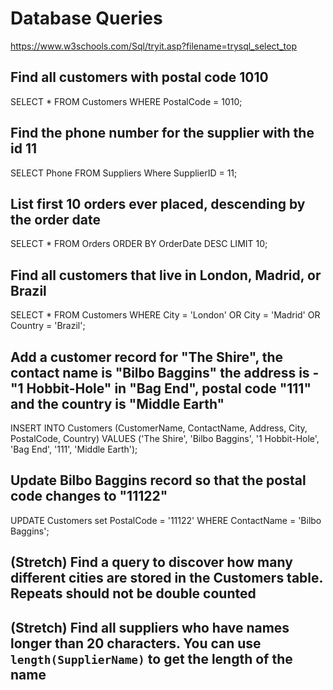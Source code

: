 # Database Queries

https://www.w3schools.com/Sql/tryit.asp?filename=trysql_select_top

## Find all customers with postal code 1010

SELECT * FROM Customers
WHERE PostalCode = 1010;


## Find the phone number for the supplier with the id 11

SELECT Phone FROM Suppliers
Where SupplierID = 11;

## List first 10 orders ever placed, descending by the order date

SELECT * FROM Orders
ORDER BY OrderDate DESC
LIMIT 10;

## Find all customers that live in London, Madrid, or Brazil

SELECT * FROM Customers
WHERE City = 'London' OR City = 'Madrid' OR Country = 'Brazil';


## Add a customer record for "The Shire", the contact name is "Bilbo Baggins" the address is -"1 Hobbit-Hole" in "Bag End", postal code "111" and the country is "Middle Earth"

INSERT INTO Customers (CustomerName, ContactName, Address, City, PostalCode, Country)
VALUES ('The Shire', 'Bilbo Baggins', '1 Hobbit-Hole', 'Bag End', '111', 'Middle Earth');


## Update Bilbo Baggins record so that the postal code changes to "11122"

UPDATE Customers set PostalCode = '11122' WHERE ContactName = 'Bilbo Baggins';

## (Stretch) Find a query to discover how many different cities are stored in the Customers table. Repeats should not be double counted



## (Stretch) Find all suppliers who have names longer than 20 characters. You can use `length(SupplierName)` to get the length of the name
